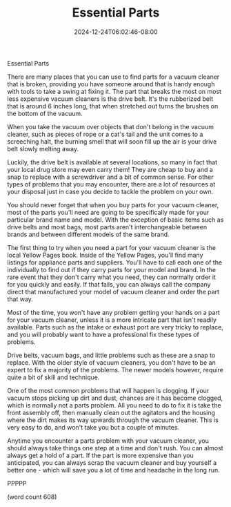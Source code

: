 ﻿---
title: "Essential Parts"
date: 2024-12-24T06:02:46-08:00
description: "Vacuum Cleaners Tips for Web Success"
featured_image: "/images/Vacuum Cleaners.jpg"
tags: ["Vacuum Cleaners"]
---

Essential Parts

There are many places that you can use to find parts 
for a vacuum cleaner that is broken, providing you
have someone around that is handy enough with tools
to take a swing at fixing it.  The part that breaks
the most on most less expensive vacuum cleaners
is the drive belt.  It's the rubberized belt that 
is around 6 inches long, that when stretched out
turns the brushes on the bottom of the vacuum.

When you take the vacuum over objects that don't
belong in the vacuum cleaner, such as pieces of
rope or a cat's tail and the unit comes to a screeching
halt, the burning smell that will soon fill up the
air is your drive belt slowly melting away.

Luckily, the drive belt is available at several
locations, so many in fact that your local drug
store may even carry them!  They are cheap to buy
and a snap to replace with a screwdriver and a bit
of common sense.  For other types of problems that
you may encounter, there are a lot of resources at
your disposal just in case you decide to tackle
the problem on your own.

You should never forget that when you buy parts for
your vacuum cleaner, most of the parts you'll need
are going to be specifically made for your particular
brand name and model.  With the exception of basic
items such as drive belts and most bags, most parts
aren't interchangeable between brands and between
different models of the same brand.

The first thing to try when you need a part for
your vacuum cleaner is the local Yellow Pages
book.  Inside of the Yellow Pages, you'll find 
many listings for appliance parts and suppliers.
You'll have to call each one of the individually
to find out if they carry parts for your model
and brand.  In the rare event that they don't
carry what you need, they can normally order it
for you quickly and easily.  If that fails, you
can always call the company direct that manufactured
your model of vacuum cleaner and order the part
that way.

Most of the time, you won't have any problem
getting your hands on a part for your vacuum 
cleaner, unless it is a more intricate part that
isn't readily available.  Parts such as the intake
or exhaust port are very tricky to replace, and
you will probably want to have a professional
fix these types of problems.  

Drive belts, vacuum bags, and little problems such
as these are a snap to replace.  With the older
style of vacuum cleaners, you don't have to be
an expert to fix a majority of the problems.  The
newer models however, require quite a bit of
skill and technique.

One of the most common problems that will happen
is clogging.  If your vacuum stops picking up
dirt and dust, chances are it has become clogged,
which is normally not a parts problem.  All you 
need to do to fix it is take the front assembly
off, then manually clean out the agitators and 
the housing where the dirt makes its way upwards
through the vacuum cleaner.  This is very easy
to do, and won't take you but a couple of minutes.

Anytime you encounter a parts problem with your
vacuum cleaner, you should always take things one
step at a time and don't rush.  You can almost
always get a hold of a part.  If the part is more
expensive than you anticipated, you can always
scrap the vacuum cleaner and buy yourself a 
better one - which will save you a lot of time
and headache in the long run.

PPPPP

(word count 608)
